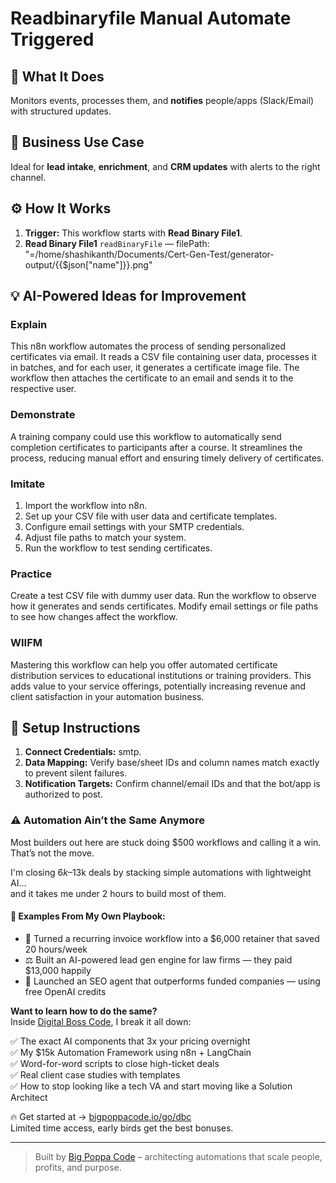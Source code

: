 # Readbinaryfile Manual Automate Triggered
  ## 🚀 What It Does
  Monitors events, processes them, and **notifies** people/apps (Slack/Email) with structured updates.
  
  ## 💼 Business Use Case
  Ideal for **lead intake**, **enrichment**, and **CRM updates** with alerts to the right channel.
  
  ## ⚙️ How It Works
  1. **Trigger:** This workflow starts with **Read Binary File1**.
  2. **Read Binary File1** `readBinaryFile` — filePath: "=/home/shashikanth/Documents/Cert-Gen-Test/generator-output/{{$json["name"]}}.png"
  
  ## 💡 AI-Powered Ideas for Improvement
  ### Explain
This n8n workflow automates the process of sending personalized certificates via email. It reads a CSV file containing user data, processes it in batches, and for each user, it generates a certificate image file. The workflow then attaches the certificate to an email and sends it to the respective user.

### Demonstrate
A training company could use this workflow to automatically send completion certificates to participants after a course. It streamlines the process, reducing manual effort and ensuring timely delivery of certificates.

### Imitate
1. Import the workflow into n8n.
2. Set up your CSV file with user data and certificate templates.
3. Configure email settings with your SMTP credentials.
4. Adjust file paths to match your system.
5. Run the workflow to test sending certificates.

### Practice
Create a test CSV file with dummy user data. Run the workflow to observe how it generates and sends certificates. Modify email settings or file paths to see how changes affect the workflow.

### WIIFM
Mastering this workflow can help you offer automated certificate distribution services to educational institutions or training providers. This adds value to your service offerings, potentially increasing revenue and client satisfaction in your automation business.
  
  ## 🔧 Setup Instructions
  1. **Connect Credentials:** smtp.
2. **Data Mapping:** Verify base/sheet IDs and column names match exactly to prevent silent failures.
3. **Notification Targets:** Confirm channel/email IDs and that the bot/app is authorized to post.
  
### ⚠️ Automation Ain’t the Same Anymore

Most builders out here are stuck doing $500 workflows and calling it a win.  
That’s not the move.  

I'm closing $6k–$13k deals by stacking simple automations with lightweight AI...  
and it takes me under 2 hours to build most of them.

#### 🧠 Examples From My Own Playbook:
- 🔁 Turned a recurring invoice workflow into a $6,000 retainer that saved 20 hours/week  
- ⚖️ Built an AI-powered lead gen engine for law firms — they paid $13,000 happily  
- 🚀 Launched an SEO agent that outperforms funded companies — using free OpenAI credits  

**Want to learn how to do the same?**  
Inside [Digital Boss Code](https://bigpoppacode.io/go/dbc), I break it all down:

✅ The exact AI components that 3x your pricing overnight  
✅ My $15k Automation Framework using n8n + LangChain  
✅ Word-for-word scripts to close high-ticket deals  
✅ Real client case studies with templates  
✅ How to stop looking like a tech VA and start moving like a Solution Architect  

🔥 Get started at → [bigpoppacode.io/go/dbc](https://bigpoppacode.io/go/dbc)  
Limited time access, early birds get the best bonuses.

---
> Built by [Big Poppa Code](https://bigpoppacode.io) – architecting automations that scale people, profits, and purpose.
  